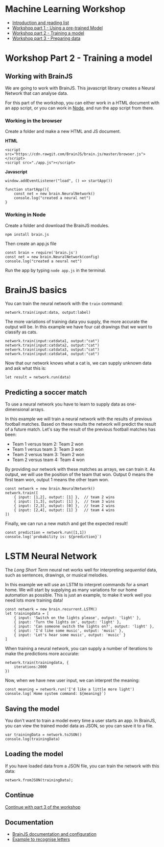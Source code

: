 # Machine Learning Workshop

- [Introduction and reading list](../README.md)
- [Workshop part 1 - Using a pre-trained Model](./workshop1.md)
- [Workshop part 2 - Training a model](./workshop2.md)
- [Workshop part 3 - Preparing data](./workshop3.md)

# Workshop Part 2 - Training a model

## Working with BrainJS

We are going to work with BrainJS. This javascript library creates a Neural Network that can analyse data.

For this part of the workshop, you can either work in a HTML document with an app script, or you can work in [Node](https://nodejs.org/en/), and run the app script from there.

### Working in the browser

Create a folder and make a new HTML and JS document.

**HTML**
```
<script src="https://cdn.rawgit.com/BrainJS/brain.js/master/browser.js"></script>
<script src="./app.js"></script>
```
**Javascript**
```
window.addEventListener("load", () => startApp())

function startApp(){
    const net = new brain.NeuralNetwork()
    console.log("created a neural net")
}
```

### Working in Node

Create a folder and download the BrainJS modules. 

```
npm install brain.js
```
Then create an app.js file
```
const brain = require('brain.js')
const net = new brain.NeuralNetwork(config)
console.log("created a neural net")
```
Run the app by typing `node app.js` in the terminal.

# BrainJS basics

You can train the neural network with the `train` command:
```
network.train(input:data, output:label)
```
The more variations of training data you supply, the more accurate the output will be. In this example we have four cat drawings that we want to classify as cats.
```
network.train(input:catdata1, output:"cat")
network.train(input:catdata2, output:"cat")
network.train(input:catdata3, output:"cat")
network.train(input:catdata4, output:"cat")
```
Now that our network knows what a cat is, we can supply unknown data and ask what this is:

```
let result = network.run(data)
```

## Predicting a soccer match

To use a neural network you have to learn to supply data as one-dimensional arrays.

In this example we will train a neural network with the results of previous football matches. Based on these results the network will predict the result of a future match. Let's say the result of the previous football matches has been:

- Team 1 versus team 2: Team 2 won
- Team 1 versus team 3: Team 3 won
- Team 2 versus team 3: Team 2 won
- Team 2 versus team 4: Team 4 won

By providing our network with these matches as arrays, we can train it. As output, we will use the position of the team that won. Output 0 means the first team won, output 1 means the other team won.

```
const network = new brain.NeuralNetwork()
network.train([
    { input: [1,2], output: [1] },  // team 2 wins
    { input: [1,3], output: [1] },  // team 3 wins
    { input: [2,3], output: [0] },  // team 2 wins
    { input: [2,4], output: [1] }   // team 4 wins
])
```
Finally, we can run a new match and get the expected result!
```
const prediction = network.run([1,1])
console.log(`probability is: ${prediction}`)    
```

# LSTM Neural Network

The *Long Short Term* neural net works well for interpreting *sequential* data, such as sentences, drawings, or musical melodies. 

In this example we will use an LSTM to interpret commands for a smart home. We will start by supplying as many variations for our home automation as possible. This is just an example, to make it work well you need lots more training data!

```
const network = new brain.recurrent.LSTM()
let trainingdata = [
    { input: 'Switch on the lights please', output: 'light' },
    { input: 'Turn the lights on', output: 'light' },
    { input: 'Can someone switch the lights on?', output: 'light' },
    { input: 'I'd like some music', output: 'music' },
    { input: 'Let's hear some music', output: 'music' }
]
```
When training a neural network, you can supply a number of iterations to make the predictions more accurate:

```
network.train(trainingdata, {
    iterations:2000
})
```
Now, when we have new user input, we can interpret the meaning:

```
const meaning = network.run('I'd like a little more light')
console.log(`Home system command: ${meaning}`)
```

## Saving the model

You don't want to train a model every time a user starts an app. In BrainJS, you can view the trained model data as JSON, so you can save it to a file.

```
var trainingData = network.toJSON()
console.log(trainingData)
```

## Loading the model

If you have loaded data from a JSON file, you can train the network with this data:
```
network.fromJSON(trainingData);
```

## Continue

[Continue with part 3 of the workshop](./workshop3.md)

## Documentation

- [BrainJS documentation and configuration](https://github.com/BrainJS/brain.js)
- [Example to recognise letters](https://github.com/BrainJS/brain.js/blob/master/examples/which-letter-simple.js)